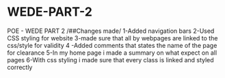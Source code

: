 # WEDE-PART-2
POE - WEDE PART 2
/##Changes made/
1-Added navigation bars
2-Used CSS styling for website
3-made sure that all by webpages are linked to the css/style
  for validity
4 -Added comments that states the name of the page  for clearance
5-In my home page i made a summary on what expect on all pages
6-With css styling i made sure that every class is linked and styled correctly 
